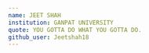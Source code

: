 ```yaml
---
name: JEET SHAH
institution: GANPAT UNIVERSITY
quote: YOU GOTTA DO WHAT YOU GOTTA DO.
github_user: Jeetshah18
---
```

